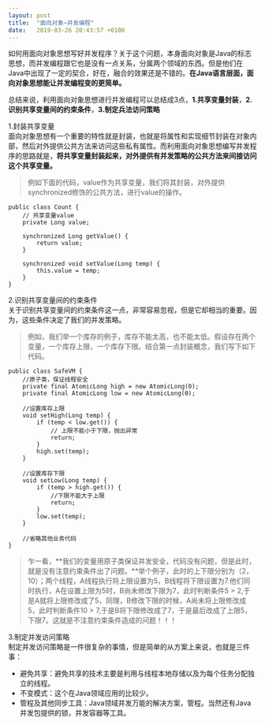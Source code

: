 ```yaml
---
layout: post
title:  "面向对象~并发编程"
date:   2019-03-26 20:43:57 +0100
---
```

如何用面向对象思想写好并发程序？关于这个问题，本身面向对象是Java的标志思想，而并发编程跟它也是没有一点关系，分属两个领域的东西。但是他们在Java中出现了一定的契合，好在，融合的效果还是不错的。**在Java语言层面，面向对象思想能让并发编程变的更简单。**    

总结来说，利用面向对象思想进行并发编程可以总结成3点，**1.共享变量封装**，**2.识别共享变量间的约束条件**，**3.制定兵法访问策略**     

1.封装共享变量      
面向对象思想有一个重要的特性就是封装，也就是将属性和实现细节封装在对象内部，然后对外提供公共方法来访问这些私有属性。而利用面向对象思想编写并发程序的思路就是，**将共享变量封装起来，对外提供有并发策略的公共方法来间接访问这个共享变量。**
>例如下面的代码，value作为共享变量，我们将其封装，对外提供synchronized修饰的公共方法，进行value的操作。     

```
public class Count {
    // 共享变量value
    private Long value;

    synchronized Long getValue() {
        return value;
    }

    synchronized void setValue(Long temp) {
        this.value = temp;
    }
}
```
      
2.识别共享变量间的约束条件     
关于识别共享变量间的约束条件这一点，非常容易忽视，但是它却相当的重要。因为，这些条件决定了我们的并发策略。   
>例如，我们举一个库存的例子，库存不能太高，也不能太低。假设存在两个变量，一个库存上限，一个库存下限。结合第一点封装概念，我们写下如下代码。     

```
public class SafeVM {
    //原子类，保证线程安全
    private final AtomicLong high = new AtomicLong(0);
    private final AtomicLong low = new AtomicLong(0);

    //设置库存上限
    void setHigh(Long temp) {
        if (temp < low.get()) {
            // 上限不能小于下限，抛出异常
            return;
        }
        high.set(temp);
    }

    //设置库存下限
    void setLow(Long temp) {
        if (temp > high.get()) {
            //下限不能大于上限
            return;
        }
        low.set(temp);
    }

    //省略其他业务代码
}
```   
>乍一看，**我们的变量用原子类保证并发安全，代码没有问题，但是此时，就是没有注意约束条件出了问题。**举个例子，此时的上下限分别为（2，10）；两个线程，A线程执行将上限设置为5，B线程将下限设置为7.他们同时执行，A在设置上限为5时，B尚未修改下限为7，此时判断条件5 > 2,于是A就将上限修改成了5，同理，B修改下限的时候，A尚未将上限修改成5，此时判断条件10 > 7,于是B将下限修改成了7，于是最后改成了上限5，下限7。这就是不注意约束条件造成的问题！！！     

3.制定并发访问策略    
制定并发访问策略是一件很复杂的事情，但是简单的从方案上来说，也就是三件事：     
- 避免共享：避免共享的技术主要是利用与线程本地存储以及为每个任务分配独立的线程。
- 不变模式：这个在Java领域应用的比较少。
- 管程及其他同步工具：Java领域并发万能的解决方案，管程。当然还有Java并发包提供的锁，并发容器等工具。